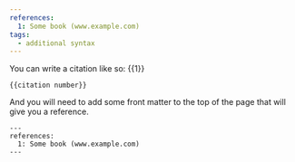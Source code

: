 ```yaml
---
references:
  1: Some book (www.example.com)
tags:
  - additional syntax
---
```


You can write a citation like so: {{1}}

    {{citation number}}

And you will need to add some front matter to the top of the page that will give you a reference.

    ---
    references:
      1: Some book (www.example.com)
    ---
